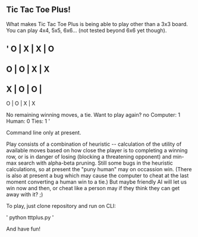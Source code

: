## Tic Tac Toe Plus!

What makes Tic Tac Toe Plus is being able to play other than a 3x3 board. You can
play 4x4, 5x5, 6x6... (not tested beyond 6x6 yet though).

'
 O | X | X | O
---------------
 O | O | X | X
---------------
 X | O | O |
---------------
 O | O | X | X

No remaining winning moves, a tie.
Want to play again? no
Computer: 1
Human: 0
Ties: 1
'

Command line only at present. 

Play consists of a combination of heuristic -- calculation of the utility of available moves
based on how close the player is to completing a winning row, or is in danger of losing (blocking 
a threatening opponent) and min-max search with alpha-beta pruning. Still some bugs in the
heuristic calculations, so at present the "puny human" may on occassion win. (There is also 
at present a bug which may cause the computer to cheat at the last moment converting a human 
win to a tie.) But maybe friendly AI will let us win now and then, or cheat like a person may
if they think they can get away with it? ;)

To play, just clone repository and run on CLI:

'
python tttplus.py
'

And have fun!

